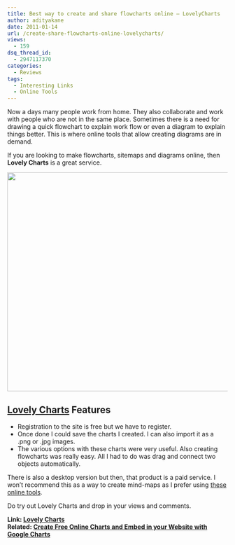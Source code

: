 ```yaml
---
title: Best way to create and share flowcharts online – LovelyCharts
author: adityakane
date: 2011-01-14
url: /create-share-flowcharts-online-lovelycharts/
views:
  - 159
dsq_thread_id:
  - 2947117370
categories:
  - Reviews
tags:
  - Interesting Links
  - Online Tools
---
```

Now a days many people work from home. They also collaborate and work with people who are not in the same place. Sometimes there is a need for drawing a quick flowchart to explain work flow or even a diagram to explain things better. This is where online tools that allow creating diagrams are in demand.

If you are looking to make flowcharts, sitemaps and diagrams online, then **Lovely Charts** is a great service.

<a href="http://devilsworkshop.org/create-share-flowcharts-online-lovelycharts/lovely_charts/" rel="attachment wp-att-36268"><img class="alignnone size-full wp-image-36268" title="lovely_charts" src="http://cdn.devilsworkshop.org/files/2011/01/lovely_charts.png" alt="" width="550" height="500" /></a>

## <a href="http://my.lovelycharts.com/" onclick="_gaq.push(['_trackEvent', 'outbound-article', 'http://my.lovelycharts.com/', 'Lovely Charts']);" >Lovely Charts</a> Features

  * Registration to the site is free but we have to register.
  * Once done I could save the charts I created. I can also import it as a .png or .jpg images.
  * The various options with these charts were very useful. Also creating flowcharts was really easy. All I had to do was drag and connect two objects automatically.

There is also a desktop version but then, that product is a paid service. I won&#8217;t recommend this as a way to create mind-maps as I prefer using [these online tools][1].

Do try out Lovely Charts and drop in your views and comments.

**Link: [Lovely Charts][2]**  
**Related: [Create Free Online Charts and Embed in your Website with Google Charts][3]**

 [1]: http://devilsworkshop.org/3-great-free-online-tools-to-create-mindmaps/ "these online tools"
 [2]: lovelycharts.com
 [3]: http://devilsworkshop.org/create-embed-diagrams-data-google-charts/
